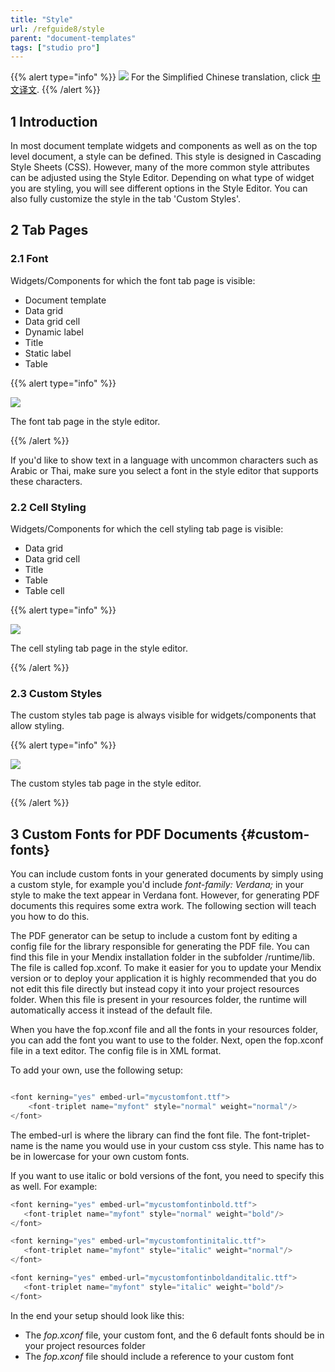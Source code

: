 ```yaml
---
title: "Style"
url: /refguide8/style
parent: "document-templates"
tags: ["studio pro"]
---
```


{{% alert type="info" %}}
<img src="attachments/chinese-translation/china.png" style="display: inline-block; margin: 0" /> For the Simplified Chinese translation, click [中文译文](https://cdn.mendix.tencent-cloud.com/documentation/refguide8/style.pdf).
{{% /alert %}}

## 1 Introduction

In most document template widgets and components as well as on the top level document, a style can be defined. This style is designed in Cascading Style Sheets (CSS). However, many of the more common style attributes can be adjusted using the Style Editor. Depending on what type of widget you are styling, you will see different options in the Style Editor. You can also fully customize the style in the tab 'Custom Styles'.

## 2 Tab Pages

### 2.1 Font

Widgets/Components for which the font tab page is visible:

*   Document template
*   Data grid
*   Data grid cell
*   Dynamic label
*   Title
*   Static label
*   Table

{{% alert type="info" %}}

![](/attachments/refguide8/modeling/resources/document-templates/style/2018-03-01_14-27-27.png)

The font tab page in the style editor.

{{% /alert %}}

If you'd like to show text in a language with uncommon characters such as Arabic or Thai, make sure you select a font in the style editor that supports these characters.

### 2.2 Cell Styling

Widgets/Components for which the cell styling tab page is visible:

*   Data grid
*   Data grid cell
*   Title
*   Table
*   Table cell

{{% alert type="info" %}}

![](/attachments/refguide8/modeling/resources/document-templates/style/2018-03-01_14-29-13.png)

The cell styling tab page in the style editor.

{{% /alert %}}

### 2.3 Custom Styles

The custom styles tab page is always visible for widgets/components that allow styling.

{{% alert type="info" %}}

![](/attachments/refguide8/modeling/resources/document-templates/style/2018-03-01_14-33-46.png)

The custom styles tab page in the style editor.

{{% /alert %}}

## 3 Custom Fonts for PDF Documents {#custom-fonts}

You can include custom fonts in your generated documents by simply using a custom style, for example you'd include _font-family: Verdana;_ in your style to make the text appear in Verdana font. However, for generating PDF documents this requires some extra work. The following section will teach you how to do this.

The PDF generator can be setup to include a custom font by editing a config file for the library responsible for generating the PDF file. You can find this file in your Mendix installation folder in the subfolder /runtime/lib. The file is called fop.xconf.
To make it easier for you to update your Mendix version or to deploy your application it is highly recommended that you do not edit this file directly but instead copy it into your project resources folder. When this file is present in your resources folder, the runtime will automatically access it instead of the default file.

When you have the fop.xconf file and all the fonts in your resources folder, you can add the font you want to use to the folder. Next, open the fop.xconf file in a text editor. The config file is in XML format.

To add your own, use the following setup:

```java

<font kerning="yes" embed-url="mycustomfont.ttf">
    <font-triplet name="myfont" style="normal" weight="normal"/>
</font>
```

The embed-url is where the library can find the font file. The font-triplet-name is the name you would use in your custom css style. This name has to be in lowercase for your own custom fonts.

If you want to use italic or bold versions of the font, you need to specify this as well. For example:

```java
<font kerning="yes" embed-url="mycustomfontinbold.ttf">
   <font-triplet name="myfont" style="normal" weight="bold"/>
</font>

<font kerning="yes" embed-url="mycustomfontinitalic.ttf">
   <font-triplet name="myfont" style="italic" weight="normal"/>
</font>

<font kerning="yes" embed-url="mycustomfontinboldanditalic.ttf">
   <font-triplet name="myfont" style="italic" weight="bold"/>
</font>
```

In the end your setup should look like this:

* The *fop.xconf* file, your custom font, and the 6 default fonts should be in your project resources folder
* The *fop.xconf* file should include a reference to your custom font
